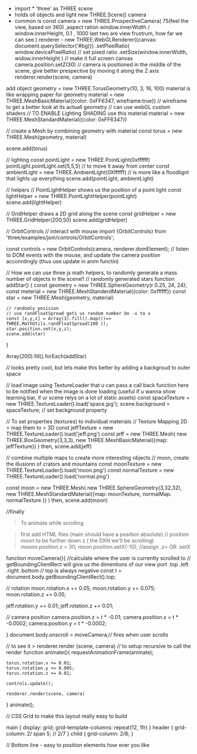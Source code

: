 - import * 'three' as THREE 
scene
- holds oll objects and light new THREE.Scene()
camera
- common is const camera = new THREE.ProspectiveCamera( 75(feel the view, based on 360) ,aspect ration window.innerWidth / window.innerHeight, 0.1 , 1000 last two are view frustrum, how far we can see )
renderer - new THREE.WebGLRenderer({canvas: document.querySelector('#bg)})
.setPixelRatio( window.devicePixelRatio) // set pixed ratio
.setSize(window.innerWidth, widow.innerHeight  ) // make it full screen canvas
camera.position.setZ(30) // camera is positioned in the middle of the scene, give better prespective by moving it along the Z axis
renderer.render(scene, camera) 

add object
geometry = new THREE.TorusGeometry(10, 3, 16, 100)
material is like wrapping paper for geometry
material = new THREE.MeshBasicMaterial({color: 0xFF6347, wireframe:true}) // wireframe to get a better look at its actuall geometry
// can use webGL  custom shaders
// TO ENABLE Lighting SHADING use this material
material = new THREE.MeshStandardMaterial({color: 0xFF6347})

// create a Mesh by combining geometry with material
const torus = new THREE.Mesh(geometry, material)

scene.add(torus)

// lighting
const pointLight = new THREE.PointLight(0xffffff)
pointLight.pointLight.set(5,5,5) // to move it away from center
const ambientLight = new THREE.AmbientLight(0Xffffff) // is more like a floodlignt that lights up everything
scene.add(pointLight, ambientLight)

// helpers 
// PointLightHelper shows us the position of a point light
const lightHelper = new THREE.PointLightHelper(pointLight)
scene.add(lightHelper)

// GridHelper draws a 2D grid along the scene
const gridHelper = new THREE.GridHelper(200,50)
scene.add(gridHelper)

// OrbitControls // interact with mouse
import {OrbitControls} from 'three/examples/jsm/controls/OrbitControls';

const controls = new OrbitControls(camera, renderer.domElement);
// listen to DOM events with the mouse, and update the camera position acconrdingly (thus use update in anim functin)

// How we can use three js math helpers, to randomly generate a mass number of objects in the scene!!
// randomly generated stars
function addStar() {
    const geometry = new THREE.SphereGeometry(r 0.25, 24, 24);
    const meterial = new THREE.MeshStanderdMaterial({color: 0xffffff})
    const star = new THREE.Mesh(geometry, material)

    // randomly posision
    // use randFloatSpread gets us random number bn -x to x
    const [x,y,z] = Array(3).fill().map(()=> THREE.MathUtils.randFloatSpread(100 ));
    star.position.set(x,y,z);
    scene.add(star)
}

Array(200).fill().forEach(addStar)

// looks pretty cool, but lets make this better by adding a backgroud to outer space

// load image using TextureLoader that u can pass a call back function here to be notified when the image is done loading (useful if u wanna show learning bar, if ur scene relys on a lot of static assets)
const spaceTexture = new THREE.TextureLoader().load('space.jpg');
scene.background = spaceTexture; // set background property

// To set properties (textures) to individual materials
// Texture Mapping 2D > map them to > 3D
const jeffTexture = new THREE.TextureLoader().load('jeff.png')
const jeff = new THREE.Mesh(
    new THREE.BoxGeometry(3,3,3),
    new THREE.MeshBasicMaterial({map: jeffTexture})
)
then,  scene.add(jeff)

// combine multiple maps to create more interesting objects
// moon, create the illusionn of crators and mountains
const moonTexture = new THREE.TextureLoader().load('moon.png')
const normalTexture = new THREE.TextureLoader().load('normal.png')

const moon = new THREE.Mesh(
    new THREE.SphereGeometry(3,32,32),
    new THREE.MeshStandardMaterial({map: moonTexture,
    normalMap: normalTexture
    })
)
then,  scene.add(moon)

//finally

> To animate while scrolling

> first 
> add HTML files (main should have a position absolute) 
// position moon to be further down z ( the DXN we'll be scrolling)
mooon.position.z = 30;
moon.position.setX(-10); //assign .z= OR .setX

function moveCamera(){
  //calculate where the user is currently scrolled to
  // getBoundingClientRect will give us the dimentions of our view port .top .left .right .bottom
  // top is always negative
  const t = document.body.getBoundingClientRect().top;

  // rotation
  moon.rotation.x += 0.05;
  moon.rotation.y += 0.075;
  moon.rotation.z += 0.05;

  jeff.rotation.y += 0.01;
  jeff.rotation.z += 0.01;

  // camera position
  camera.position.z = t * -0.01;
  camera.position.x = t * -0.0002;
  camera.position.y = t * -0.0002;

}
document.body.onscroll = moveCamera;// fires when user scrolls

// to see it >  renderer.render (scene, camera) 
// to setup recursive to call the render
function animate(){
    requestAnimationFrame(animate);

    torus.rotation.x += 0.01;
    torus.rotation.y += 0.005;
    torus.rotation.z += 0.01;

    controls.update();

    renderer.render(scene, camera) 
}
animate();

// CSS Grid to make this layout really easy to build

main {
    display: grid;
    grid-template-columns: repeat(12, 1fr)
}
header {
    grid-column: 2/ span 5; // 2/7
}
child {
    grid-column: 2/8;
}

// Bottom line - easy to position elements how ever you like